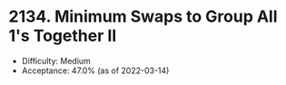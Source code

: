 # 2134. Minimum Swaps to Group All 1's Together II
- Difficulty: Medium
- Acceptance: 47.0% (as of 2022-03-14)
